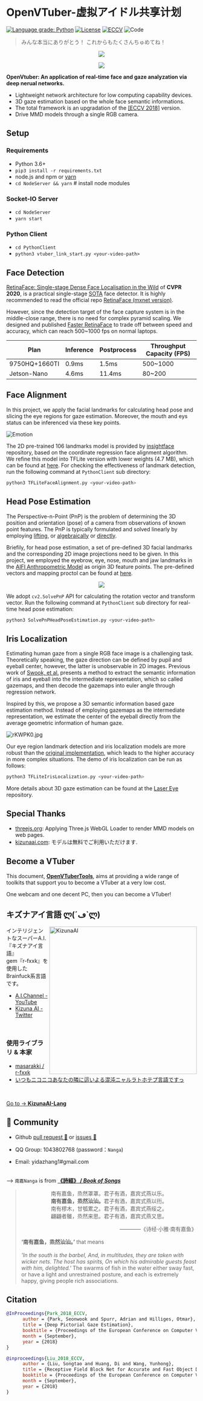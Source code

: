 # OpenVTuber-虚拟アイドル共享计划

[![Language grade: Python](https://img.shields.io/lgtm/grade/python/g/1996scarlet/OpenVtuber.svg?logo=lgtm&logoWidth=18)](https://lgtm.com/projects/g/1996scarlet/OpenVtuber/context:python)
[![License](https://badgen.net/github/license/1996scarlet/OpenVtuber)](LICENSE)
[![ECCV](https://badgen.net/badge/ECCV/2018/red)](https://openaccess.thecvf.com/content_ECCV_2018/html/Seonwook_Park_Deep_Pictorial_Gaze_ECCV_2018_paper.html)
<img src="https://img.shields.io/badge/It’s-magic-purple" alt="Code">
![<img src="https://img.shields.io/badge/Open-VTuber-orange" alt="Open-VTuber">](https://github.com/DeepVTuber)

> みんな本当にありがとう！
> これからもたくさんちゅめてね！

<p align="center"><img src="https://s3.ax1x.com/2020/12/12/rVO3FO.gif" /></p>
<p align="center"><img src="https://s3.ax1x.com/2020/12/12/rZeXD0.gif" /></p>

<strong>OpenVtuber: An application of real-time face and gaze analyzation via deep nerual networks.</strong>

* Lightweight network architecture for low computing capability devices.
* 3D gaze estimation based on the whole face semantic informations.
* The total framework is an upgradation of the [[ECCV 2018]](https://openaccess.thecvf.com/content_ECCV_2018/html/Seonwook_Park_Deep_Pictorial_Gaze_ECCV_2018_paper.html) version.
* Drive MMD models through a single RGB camera.

## Setup

### Requirements

* Python 3.6+
* `pip3 install -r requirements.txt`
* node.js and npm or [yarn](https://classic.yarnpkg.com/en/docs/install/#debian-stable)
* `cd NodeServer && yarn`  # install node modules

### Socket-IO Server

* `cd NodeServer`
* `yarn start`

### Python Client

* `cd PythonClient`
* `python3 vtuber_link_start.py <your-video-path>`

## Face Detection

[RetinaFace: Single-stage Dense Face Localisation in the Wild](https://openaccess.thecvf.com/content_CVPR_2020/html/Deng_RetinaFace_Single-Shot_Multi-Level_Face_Localisation_in_the_Wild_CVPR_2020_paper.html) of **CVPR 2020**, is a practical single-stage [SOTA](http://shuoyang1213.me/WIDERFACE/WiderFace_Results.html) face detector. It is highly recommended to read the official repo [RetinaFace (mxnet version)](https://github.com/deepinsight/insightface/tree/master/RetinaFace).

However, since the detection target of the face capture system is in the middle-close range, there is no need for complex pyramid scaling. We designed and published [Faster RetinaFace](https://github.com/1996scarlet/faster-mobile-retinaface) to trade off between speed and accuracy, which can reach 500~1000 fps on normal laptops.

| Plan | Inference | Postprocess | Throughput Capacity (FPS)
| --------|-----|--------|---------
| 9750HQ+1660TI | 0.9ms | 1.5ms | 500~1000
| Jetson-Nano | 4.6ms | 11.4ms | 80~200

## Face Alignment

In this project, we apply the facial landmarks for calculating head pose and slicing the eye regions for gaze estimation. Moreover, the mouth and eys status can be inferenced via these key points.

![Emotion](https://s3.ax1x.com/2020/12/13/rm8az6.jpg)

The 2D pre-trained 106 landmarks model is provided by [insightface](https://github.com/deepinsight/insightface/tree/master/alignment/coordinateReg) repository, based on the coordinate regression face alignment algorithm. We refine this model into TFLite version with lower weights (4.7 MB), which can be found at [here](PythonClient/pretrained/coor_2d106_face_alignment.tflite). For checking the effectiveness of landmark detection, run the following command at `PythonClient` sub directory:

``` bash
python3 TFLiteFaceAlignment.py <your-video-path>
```

## Head Pose Estimation

The Perspective-n-Point (PnP) is the problem of determining the 3D position and orientation (pose) of a camera from observations of known point features.
The PnP is typically formulated and solved linearly by employing [lifting](https://ieeexplore.ieee.org/document/1195992), or [algebraically](https://openaccess.thecvf.com/content_cvpr_2017/html/Ke_An_Efficient_Algebraic_CVPR_2017_paper.html) or [directly](https://ieeexplore.ieee.org/document/6126266).

Briefily, for head pose estimation, a set of pre-defined 3D facial landmarks and the corresponding 2D image projections need to be given. In this project, we employed the eyebrow, eye, nose, mouth and jaw landmarks in the [AIFI Anthropometric Model](https://aifi.isr.uc.pt/Downloads.html) as origin 3D feature points. The pre-defined vectors and mapping proctol can be found at [here](PythonClient/pretrained/head_pose_object_points.npy).

<p align="center"><img src="docs/images/one.gif" /></p>

We adopt `cv2.SolvePnP` API for calculating the rotation vector and transform vector. Run the following command at `PythonClient` sub directory for real-time head pose estimation:

``` bash
python3 SolvePnPHeadPoseEstimation.py <your-video-path>
```

## Iris Localization

Estimating human gaze from a single RGB face image is a challenging task.
Theoretically speaking, the gaze direction can be defined by pupil and eyeball center, however, the latter is unobservable in 2D images. Previous work of [Swook, et al.](https://openaccess.thecvf.com/content_ECCV_2018/html/Seonwook_Park_Deep_Pictorial_Gaze_ECCV_2018_paper.html) presents a method to extract the semantic information of iris and eyeball into the intermediate representation, which so called gazemaps, and then decode the gazemaps into euler angle through regression network.

Inspired by this, we propose a 3D semantic information based gaze estimation method. Instead of employing gazemaps as the intermediate representation, we estimate the center of the eyeball directly from the average geometric information of human gaze.

![rKWPK0.jpg](https://s3.ax1x.com/2020/12/15/rKWPK0.jpg)

Our eye region landmark detection and iris localization models are more robust than the [original implementation](https://github.com/swook/GazeML), which leads to the higher accuracy in more complex situations. The demo of iris localization can be run as follows:

``` bash
python3 TFLiteIrisLocalization.py <your-video-path>
```

More details about 3D gaze estimation can be found at the [Laser Eye](https://github.com/1996scarlet/Laser-Eye) repository.

## Special Thanks

* [threejs.org](https://threejs.org/): Applying Three.js WebGL Loader to render MMD models on web pages.
* [kizunaai.com](http://kizunaai.com/): モデルは無料でご利用いただけます.


## Become a VTuber

This document, [<b>OpenVTuberTools</b>](/docs/OpenVTuberTools.md), aims at providing a wide range of toolkits that support you to become a VTuber at a very low cost.

One webcam and one decent PC, then you can become a VTuber!

## キズナアイ言語 ლ(´ڡ`ლ)

[<img align="right" src="https://user-images.githubusercontent.com/39142850/73865548-c7048080-4886-11ea-818b-288bad649684.jpeg" alt="KizunaAI" width="390">](https://www.youtube.com/channel/UC4YaOt1yT-ZeyB0OmxHgolA)

インテリジェントなスーパーA.I.『キズナアイ言語』<br>
gem『r-fxxk』を使用したBrainfuck系言語です。

- [A.I.Channel - YouTube](https://www.youtube.com/channel/UC4YaOt1yT-ZeyB0OmxHgolA)  
- [Kizuna AI - Twitter](https://twitter.com/aichan_nel)<br>

<br>

### 使用ライブラリ & 本家

- [masarakki / r-fxxk](https://github.com/masarakki/r-fxxk)<br>
- [いつもニコニコあなたの隣に這いよる混沌ニャルラトホテプ言語ですっ](https://github.com/masarakki/nyaruko_lang)<br>
<br>

[Go to -> <b>KizunaAI-Lang</b>](/docs/KizunaAI-Lang/README.md)

## 🍮 Community
- Github <a href="https://github.com/DeepVTuber/DeepVTuber/pulls" target="_blank">pull request 💬</a> or <a href="https://github.com/DeepVTuber/DeepVTuber/issues" target="_blank">issues 💭</a>

- QQ Group: 1043802768 (password：`Nanga`)
- Email: yidazhang1#gmail.com 

<br>--> `南嘉Nanga` is from [<b>《詩經》 / <i>Book of Songs</i></b>](/docs/Favorite_Alias.md)
> <p align="center">南有嘉鱼，烝然罩罩。君子有酒，嘉宾式燕以乐。
>                 <br><b>南有嘉鱼，烝然汕汕。</b>君子有酒，嘉宾式燕以衎。
>                 <br>南有樛木，甘瓠累之。君子有酒，嘉宾式燕绥之。
>                 <br>翩翩者鵻，烝然来思。君子有酒，嘉宾式燕又思。</p>
> <p align="right">————《诗经·小雅·南有嘉鱼》</p>
> <b>‘南有嘉鱼，烝然汕汕。’</b> that means
> <br><br><i>'In the south is the barbel, And, in multitudes, they are taken with wicker nets. The host has spirits, On which his admirable guests feast with him, delighted.'</i>
> The swarms of fish in the water either sway fast, or have a light and unrestrained posture, and each is extremely happy, giving people rich associations.

## Citation

``` bibtex
@InProceedings{Park_2018_ECCV,
      author = {Park, Seonwook and Spurr, Adrian and Hilliges, Otmar},
      title = {Deep Pictorial Gaze Estimation},
      booktitle = {Proceedings of the European Conference on Computer Vision (ECCV)},
      month = {September},
      year = {2018}
}

@inproceedings{Liu_2018_ECCV,
      author = {Liu, Songtao and Huang, Di and Wang, Yunhong},
      title = {Receptive Field Block Net for Accurate and Fast Object Detection},
      booktitle = {Proceedings of the European Conference on Computer Vision (ECCV)},
      month = {September},
      year = {2018}
}
```
